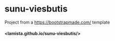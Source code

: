 # sunu-viesbutis
Project from a https://bootstrapmade.com/ template

#### <lamista.github.io/sunu-viesbutis/>
